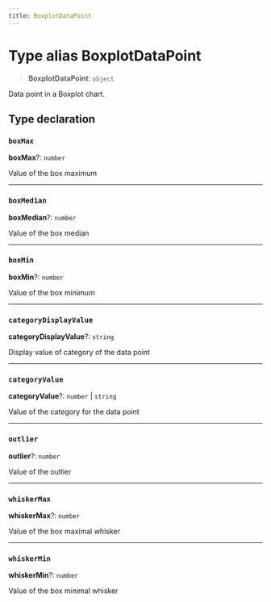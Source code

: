 ```yaml
---
title: BoxplotDataPoint
---
```


# Type alias BoxplotDataPoint

> **BoxplotDataPoint**: `object`

Data point in a Boxplot chart.

## Type declaration

### `boxMax`

**boxMax**?: `number`

Value of the box maximum

***

### `boxMedian`

**boxMedian**?: `number`

Value of the box median

***

### `boxMin`

**boxMin**?: `number`

Value of the box minimum

***

### `categoryDisplayValue`

**categoryDisplayValue**?: `string`

Display value of category of the data point

***

### `categoryValue`

**categoryValue**?: `number` \| `string`

Value of the category for the data point

***

### `outlier`

**outlier**?: `number`

Value of the outlier

***

### `whiskerMax`

**whiskerMax**?: `number`

Value of the box maximal whisker

***

### `whiskerMin`

**whiskerMin**?: `number`

Value of the box minimal whisker
